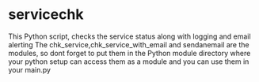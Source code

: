 # servicechk
This Python script, checks the service status along with logging and email alerting
The chk_service,chk_service_with_email and sendanemail are the modules, so dont forget to put them in the Python module directory where your python setup can access them as a module and you can use them in your main.py
